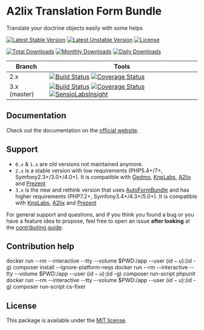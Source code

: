 # A2lix Translation Form Bundle

Translate your doctrine objects easily with some helps

[![Latest Stable Version](https://poser.pugx.org/a2lix/translation-form-bundle/v/stable)](https://packagist.org/packages/a2lix/translation-form-bundle)
[![Latest Unstable Version](https://poser.pugx.org/a2lix/translation-form-bundle/v/unstable)](https://packagist.org/packages/a2lix/translation-form-bundle)
[![License](https://poser.pugx.org/a2lix/translation-form-bundle/license)](https://packagist.org/packages/a2lix/translation-form-bundle)

[![Total Downloads](https://poser.pugx.org/a2lix/translation-form-bundle/downloads)](https://packagist.org/packages/a2lix/translation-form-bundle)
[![Monthly Downloads](https://poser.pugx.org/a2lix/translation-form-bundle/d/monthly)](https://packagist.org/packages/a2lix/translation-form-bundle)
[![Daily Downloads](https://poser.pugx.org/a2lix/translation-form-bundle/d/daily)](https://packagist.org/packages/a2lix/translation-form-bundle)

| Branch | Tools |
| --- | --- |
| 2.x | [![Build Status][v2_ci_badge]][v2_ci_link] [![Coverage Status][v2_coverage_badge]][v2_coverage_link] |
| 3.x (master) | [![Build Status][v3_ci_badge]][v2_ci_link] [![Coverage Status][v3_coverage_badge]][v3_coverage_link] [![SensioLabsInsight][v3_sensioinsight_badge]][v3_sensioinsight_link] |

## Documentation

Check out the documentation on the [official website](http://a2lix.fr/bundles/translation-form).

## Support

* `0.x` & `1.x` are old versions not maintained anymore.
* `2.x` is a stable version with low requirements (PHP5.4+/7+, Symfony2.3+/3.0+/4.0+). It is compatible with [Gedmo](https://github.com/Atlantic18/DoctrineExtensions/blob/master/doc/translatable.md), [KnpLabs](https://github.com/KnpLabs/DoctrineBehaviors#translatable), [A2lix](https://github.com/a2lix/I18nDoctrineBundle) and [Prezent](https://github.com/Prezent/doctrine-translatable-bundle)
* `3.x` is the new and rethink version that uses [AutoFormBundle](https://github.com/a2lix/AutoFormBundle) and has higher requirements (PHP7.2+, Symfony3.4+/4.3+/5.0+). It is compatible with [KnpLabs](https://github.com/KnpLabs/DoctrineBehaviors#translatable), [A2lix](https://github.com/a2lix/I18nDoctrineBundle) and [Prezent](https://github.com/Prezent/doctrine-translatable-bundle)

For general support and questions, and if you think you found a bug or you have a feature idea to propose, feel free to open an issue **after looking** at the [contributing guide](CONTRIBUTING.md).

## Contribution help

docker run --rm --interactive --tty --volume $PWD:/app --user $(id -u):$(id -g) composer install --ignore-platform-reqs
docker run --rm --interactive --tty --volume $PWD:/app --user $(id -u):$(id -g) composer run-script phpunit
docker run --rm --interactive --tty --volume $PWD:/app --user $(id -u):$(id -g) composer run-script cs-fixer

## License

This package is available under the [MIT license](LICENSE).

[v2_ci_badge]: https://github.com/a2lix/TranslationFormBundle/workflows/CI/badge.svg?branch=2.x
[v2_ci_link]: https://github.com/a2lix/TranslationFormBundle/actions?query=workflow%3ACI
[v2_coverage_badge]: https://codecov.io/gh/a2lix/TranslationFormBundle/branch/2.x/graph/badge.svg
[v2_coverage_link]: https://codecov.io/gh/a2lix/TranslationFormBundle/branch/2.x

[v3_ci_badge]: https://github.com/a2lix/TranslationFormBundle/workflows/CI/badge.svg
[v3_ci_link]: https://github.com/a2lix/TranslationFormBundle/actions?query=workflow%3ACI
[v3_coverage_badge]: https://codecov.io/gh/a2lix/TranslationFormBundle/branch/master/graph/badge.svg
[v3_coverage_link]: https://codecov.io/gh/a2lix/TranslationFormBundle/branch/master
[v3_sensioinsight_badge]: https://insight.sensiolabs.com/projects/64aee70e-7b00-406f-8648-f7ea66e29f80/mini.png
[v3_sensioinsight_link]: https://insight.sensiolabs.com/projects/64aee70e-7b00-406f-8648-f7ea66e29f80
